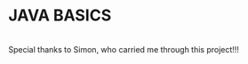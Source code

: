<html>
  <h1> JAVA BASICS </h1>
  <br>
  <body> Special thanks to Simon, who carried me through this project!!! </body>
</html>
